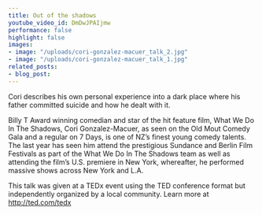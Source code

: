 ```yaml
---
title: Out of the shadows
youtube_video_id: DmDwJPAIjmw
performance: false
highlight: false
images:
- image: "/uploads/cori-gonzalez-macuer_talk_2.jpg"
- image: "/uploads/cori-gonzalez-macuer_talk_1.jpg"
related_posts:
- blog_post: 
---
```


Cori describes his own personal experience into a dark place where his father committed suicide and how he dealt with it.

Billy T Award winning comedian and star of the hit feature film, What We Do In The Shadows, Cori Gonzalez-Macuer, as seen on the Old Mout Comedy Gala and a regular on 7 Days, is one of NZ’s finest young comedy talents. The last year has seen him attend the prestigious Sundance and Berlin Film Festivals as part of the What We Do In The Shadows team as well as attending the film’s U.S. premiere in New York, whereafter, he performed massive shows across New York and L.A.

This talk was given at a TEDx event using the TED conference format but independently organized by a local community. Learn more at http://ted.com/tedx
